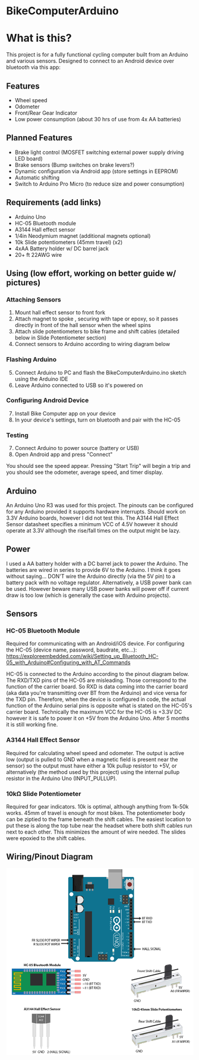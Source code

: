 # BikeComputerArduino

# What is this?
This project is for a fully functional cycling computer built from an Arduino and various sensors. Designed to connect to an Android device over bluetooth via this app:

## Features
* Wheel speed
* Odometer
* Front/Rear Gear Indicator
* Low power consumption (about 30 hrs of use from 4x AA batteries)

## Planned Features
* Brake light control (MOSFET switching external power supply driving LED board)
* Brake sensors (Bump switches on brake levers?)
* Dynamic configuration via Android app (store settings in EEPROM)
* Automatic shifting
* Switch to Arduino Pro Micro (to reduce size and power consumption)

## Requirements (add links)
* Arduino Uno
* HC-05 Bluetooth module
* A3144 Hall effect sensor
* 1/4in Neodymium magnet (additional magnets optional) 
* 10k Slide potentiometers (45mm travel) (x2)
* 4xAA Battery holder w/ DC barrel jack
* 20+ ft 22AWG wire

## Using (low effort, working on better guide w/ pictures)
### Attaching Sensors
1. Mount hall effect sensor to front fork
2. Attach magnet to spoke , securing with tape or epoxy, so it passes directly in front of the hall sensor when the wheel spins
3. Attach slide potentiometers to bike frame and shift cables (detailed below in Slide Potentiometer section)
4. Connect sensors to Arduino according to wiring diagram below
### Flashing Arduino
5. Connect Arduino to PC and flash the BikeComputerArduino.ino sketch using the Arduino IDE
6. Leave Arduino connected to USB so it's powered on
### Configuring Android Device
7. Install Bike Computer app on your device
8. In your device's settings, turn on bluetooth and pair with the HC-05
### Testing
7. Connect Arduino to power source (battery or USB)
8. Open Android app and press "Connect"

You should see the speed appear. Pressing "Start Trip" will begin a trip and you should see the odometer, average speed, and timer display.

## Arduino
An Arduino Uno R3 was used for this project. The pinouts can be configured for any Arduino provided it supports hardware interrupts.
Should work on 3.3V Arduino boards, however I did not test this. The A3144 Hall Effect Sensor datasheet specifies a minimum VCC of 4.5V however it should operate at 3.3V although the rise/fall times on the output might be lazy.

## Power
I used a AA battery holder with a DC barrel jack to power the Arduino. The batteries are wired in series to provide 6V to the Arduino. I think it goes without saying... DON'T wire the Arduino directly (via the 5V pin) to a battery pack with no voltage regulator. Alternatively, a USB power bank can be used. However beware many USB power banks will power off if current draw is too low (which is generally the case with Arduino projects).

## Sensors
### HC-05 Bluetooth Module
Required for communicating with an Android/iOS device. For configuring the HC-05 (device name, password, baudrate, etc...):
https://exploreembedded.com/wiki/Setting_up_Bluetooth_HC-05_with_Arduino#Configuring_with_AT_Commands

HC-05 is connected to the Arduino according to the pinout diagram below. The RXD/TXD pins of the HC-05 are misleading. Those correspond to the function of the carrier board. So RXD is data coming into the carrier board (aka data you're transmitting over BT from the Arduino) and vice versa for the TXD pin. Therefore, when the device is configured in code, the actual function of the Arduino serial pins is opposite what is stated on the HC-05's carrier board. Technically the maximum VCC for the HC-05 is +3.3V DC however it is safe to power it on +5V from the Arduino Uno. After 5 months it is still working fine.

### A3144 Hall Effect Sensor
Required for calculating wheel speed and odometer. The output is active low (output is pulled to GND when a magnetic field is present near the sensor) so the output must have either a 10k pullup resistor to +5V, or alternatively (the method used by this project) using the internal pullup resistor in the Arduino Uno (INPUT_PULLUP).

### 10kΩ Slide Potentiometer
Required for gear indicators. 10k is optimal, although anything from 1k-50k works. 45mm of travel is enough for most bikes. The potentiometer body can be ziptied to the frame beneath the shift cables. The easiest location to put these is along the top tube near the headset where both shift cables run next to each other. This minimizes the amount of wire needed. The slides were epoxied to the shift cables.

## Wiring/Pinout Diagram
![Wiring Diagram](https://github.com/masranber/BikeComputerArduino/blob/main/images/arduino%20bike%20computer%20diagram.png)
